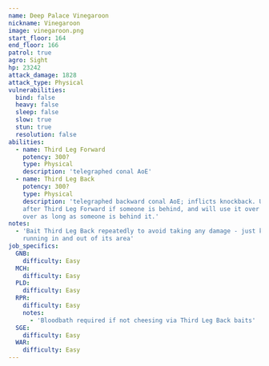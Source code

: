 ```yaml
---
name: Deep Palace Vinegaroon
nickname: Vinegaroon
image: vinegaroon.png
start_floor: 164
end_floor: 166
patrol: true
agro: Sight
hp: 23242
attack_damage: 1828
attack_type: Physical
vulnerabilities:
  bind: false
  heavy: false
  sleep: false
  slow: true
  stun: true
  resolution: false
abilities:
  - name: Third Leg Forward
    potency: 300?
    type: Physical
    description: 'telegraphed conal AoE'
  - name: Third Leg Back
    potency: 300?
    type: Physical
    description: 'telegraphed backward conal AoE; inflicts knockback. Used
    after Third Leg Forward if someone is behind, and will use it over and
    over as long as someone is behind it.'
notes:
  - 'Bait Third Leg Back repeatedly to avoid taking any damage - just keep
    running in and out of its area'
job_specifics:
  GNB:
    difficulty: Easy
  MCH:
    difficulty: Easy
  PLD:
    difficulty: Easy
  RPR:
    difficulty: Easy
    notes:
      - 'Bloodbath required if not cheesing via Third Leg Back baits'
  SGE:
    difficulty: Easy
  WAR:
    difficulty: Easy
---
```


